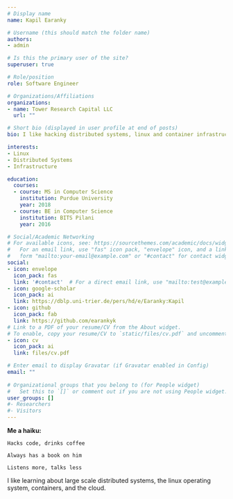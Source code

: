 ```yaml
---
# Display name
name: Kapil Earanky

# Username (this should match the folder name)
authors:
- admin

# Is this the primary user of the site?
superuser: true

# Role/position
role: Software Engineer

# Organizations/Affiliations
organizations:
- name: Tower Research Capital LLC
  url: ""

# Short bio (displayed in user profile at end of posts)
bio: I like hacking distributed systems, linux and container infrastructure.

interests:
- Linux
- Distributed Systems
- Infrastructure

education:
  courses:
  - course: MS in Computer Science
    institution: Purdue University
    year: 2018
  - course: BE in Computer Science
    institution: BITS Pilani
    year: 2016

# Social/Academic Networking
# For available icons, see: https://sourcethemes.com/academic/docs/widgets/#icons
#   For an email link, use "fas" icon pack, "envelope" icon, and a link in the
#   form "mailto:your-email@example.com" or "#contact" for contact widget.
social:
- icon: envelope
  icon_pack: fas
  link: '#contact'  # For a direct email link, use "mailto:test@example.org".
- icon: google-scholar
  icon_pack: ai
  link: https://dblp.uni-trier.de/pers/hd/e/Earanky:Kapil
- icon: github
  icon_pack: fab
  link: https://github.com/earankyk
# Link to a PDF of your resume/CV from the About widget.
# To enable, copy your resume/CV to `static/files/cv.pdf` and uncomment the lines below.  
- icon: cv
  icon_pack: ai
  link: files/cv.pdf

# Enter email to display Gravatar (if Gravatar enabled in Config)
email: ""
  
# Organizational groups that you belong to (for People widget)
#   Set this to `[]` or comment out if you are not using People widget.  
user_groups: []
#- Researchers
#- Visitors
---
```


**Me a haiku:**

`Hacks code, drinks coffee` 

`Always has a book on him`  

`Listens more, talks less`

I like learning about large scale distributed systems, the linux operating system, containers, and the cloud.
